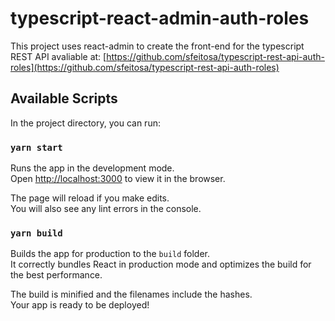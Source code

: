 # typescript-react-admin-auth-roles

This project uses react-admin to create the front-end for the typescript REST API avaliable at: [https://github.com/sfeitosa/typescript-rest-api-auth-roles](https://github.com/sfeitosa/typescript-rest-api-auth-roles)

## Available Scripts

In the project directory, you can run:

### `yarn start`

Runs the app in the development mode.\
Open [http://localhost:3000](http://localhost:3000) to view it in the browser.

The page will reload if you make edits.\
You will also see any lint errors in the console.

### `yarn build`

Builds the app for production to the `build` folder.\
It correctly bundles React in production mode and optimizes the build for the best performance.

The build is minified and the filenames include the hashes.\
Your app is ready to be deployed!
